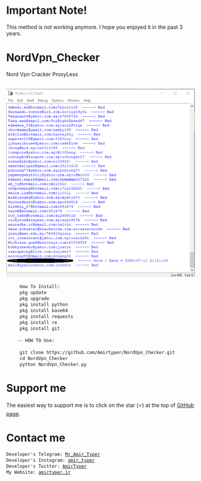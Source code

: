 # Important Note!

This method is not working anymore. I hope you enjoyed it in the past 3 years.

# NordVpn_Checker


Nord Vpn Cracker ProxyLess

<br />
<img src="example.png" />
<br />
		 
		 
		 How To Install:
		 pkg update
		 pkg upgrade
		 pkg install python
		 pkg install base64
		 pkg install requests
		 pkg install re
		 pkg install git
		 
		-- HOW TO Use:
		 
		 git clone https://github.com/Amirtyper/NordVpn_Checker.git
		 cd NordVpn_Checker
		 python NordVpn_Checker.py
		 
		 
		 
# Support me
The easiest way to support me is to click on the star (<g-emoji class="g-emoji" alias="star" fallback-src="https://github.githubassets.com/images/icons/emoji/unicode/2b50.png">⭐</g-emoji>) at the top of <a href="https://github.com/AmirTyper/NordVpn_Checker">GitHub page</a>.

# Contact me
<pre><code>Developer's Telegram: <a href="https://t.me/Mr_Amir_Typer">Mr_Amir_Typer</a>
Developer's Instagram: <a href="https://instagram.com/amir_typer">amir_typer</a>
Developer's Twitter: <a href="https://twitter.com/AmirTyper">AmirTyper</a>
My Website: <a href="https://amirtyper.ir">amirtyper.ir</a>
</code></pre>

		 

